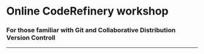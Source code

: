# Online CodeRefinery workshop

### For those familiar with Git and Collaborative Distribution Version Controll

---
